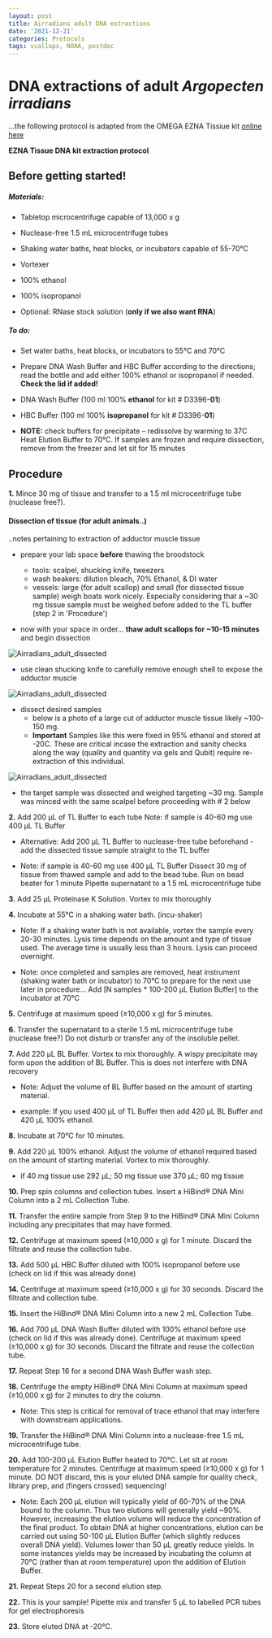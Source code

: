 ```yaml
---
layout: post
title: Airradians adult DNA extractions
date: '2021-12-21'
categories: Protocols
tags: scallops, NOAA, postdoc
---
```


# DNA extractions of adult *Argopecten irradians*

...the following protocol is adapted from the OMEGA EZNA Tissiue kit [online here](https://www.omegabiotek.com/product/tissue-and-blood-kit-genomic-dna-isolation-mag-bind-hdq-96//?utm_source=google&utm_medium=ppc&utm_campaign=129226557820&utm_term=genomic%20dna%20kit&utm_content=b&gclid=Cj0KCQiAk4aOBhCTARIsAFWFP9Hk4nHWwBMEfQJn8dofM2zr4KgVOSZEOPRjmGg8QJln9ruYIzzn9aIaArqIEALw_wcB)

**EZNA Tissue DNA kit extraction protocol**

## Before getting started!

##### Materials:
- Tabletop microcentrifuge capable of 13,000 x g  

- Nuclease-free 1.5 mL microcentrifuge tubes

- Shaking water baths, heat blocks, or incubators capable of 55-70°C

- Vortexer

- 100% ethanol

- 100% isopropanol

- Optional: RNase stock solution (**only if we also want RNA**)

##### To do:
- Set water baths, heat blocks, or incubators to 55°C and 70°C

- Prepare DNA Wash Buffer and HBC Buffer according to the directions; read the bottle and add either 100% ethanol or isopropanol if needed. **Check the lid if added!**

- DNA Wash Buffer (100 ml 100% **ethanol** for kit # D3396-**01**)

- HBC Buffer (100 ml 100% **isopropanol** for kit # D3396-**01**)

- **NOTE:** check buffers for precipitate – redissolve by warming to 37C
Heat Elution Buffer to 70°C.
If samples are frozen and require dissection, remove from the freezer and let sit for 15 minutes







## Procedure

**1.** Mince 30 mg of tissue and transfer to a 1.5 ml microcentrifuge tube (nuclease free?).


#### Dissection of tissue (for adult animals..)

..notes pertaining to extraction of adductor muscle tissue

- prepare your lab space **before** thawing the broodstock
  - tools: scalpel, shucking knife, tweezers
  - wash beakers: dilution bleach, 70% Ethanol, & DI water
  - vessels: large (for adult scallop) and small (for dissected tissue sample) weigh boats work nicely. Especially considering that a ~30 mg tissue sample must be weighed before added to the TL buffer (step 2 in 'Procedure')

- now with your space in order... **thaw adult scallops for ~10-15 minutes** and begin dissection

![Airradians_adult_dissected](https://samgurr.github.io/SamJGurr_Lab_Notebook/images/Airradians_adults_pre_dissection.jpg "Airradians_adult_dissected")

- use clean shucking knife to carefully remove enough shell to expose the adductor muscle

![Airradians_adult_dissected](https://samgurr.github.io/SamJGurr_Lab_Notebook/images/Airradians_adult_dissected.jpg "Airradians_adult_dissected")

- dissect desired samples
  - below is a photo of a large cut of adductor muscle tissue likely ~100-150 mg.
  - **Important** Samples like this were fixed in 95% ethanol and stored at -20C. These are critical incase the extraction and sanity checks along the way (quality and quantity via gels and Qubit) require re-extraction of this individual.

![Airradians_adult_dissected](https://samgurr.github.io/SamJGurr_Lab_Notebook/images/Airradians_adults_adductor_sample.jpg "Airradians_adult_dissected")

  - the target sample was dissected and weighed targeting ~30 mg. Sample was minced with the same scalpel before proceeding with # 2 below



**2.** Add 200 µL of TL Buffer to each tube
Note: if sample is 40-60 mg use 400 µL TL Buffer

- Alternative: Add 200 µL TL Buffer to nuclease-free tube beforehand - add the dissected tissue sample straight to the TL buffer

- Note: if sample is 40-60 mg use 400 µL TL Buffer
Dissect 30 mg of tissue from thawed sample and add to the bead tube. Run on bead beater for 1 minute
Pipette supernatant to a 1.5 mL microcentrifuge tube


**3.** Add 25 μL Proteinase K Solution. Vortex to mix thoroughly

**4.** Incubate at 55°C in a shaking water bath. (incu-shaker)

- Note: If a shaking water bath is not available, vortex the sample every 20-30 minutes. Lysis time depends on the amount and type of tissue used. The average time is usually less than 3 hours. Lysis can proceed overnight.

- Note: once completed and samples are removed, heat instrument (shaking water bath or incubator) to 70°C to prepare for the next use later in procedure…
Add [N samples * 100-200 µL Elution Buffer] to the incubator at 70°C

**5.** Centrifuge at maximum speed (≥10,000 x g) for 5 minutes.

**6.** Transfer the supernatant to a sterile 1.5 mL microcentrifuge tube (nuclease free?) Do not disturb or transfer any of the insoluble pellet.

**7.** Add 220 μL BL Buffer. Vortex to mix thoroughly. A wispy precipitate may form upon the addition of BL Buffer. This is does not interfere with DNA recovery

- Note: Adjust the volume of BL Buffer based on the amount of starting material.

- example: If you used 400 µL of TL Buffer then add 420 µL BL Buffer and 420 µL 100% ethanol.

**8.** Incubate at 70°C for 10 minutes.

**9.** Add 220 μL 100% ethanol. Adjust the volume of ethanol required based on the amount of starting material. Vortex to mix thoroughly.

- if 40 mg tissue use 292 µL; 50 mg tissue use 370 µL; 60 mg tissue

**10.** Prep spin columns and collection tubes. Insert a HiBind® DNA Mini Column into a 2 mL Collection Tube.

**11.** Transfer the entire sample from Step 9 to the HiBind® DNA Mini Column including any precipitates that may have formed.

**12.** Centrifuge at maximum speed (≥10,000 x g) for 1 minute. Discard the filtrate and reuse the collection tube.

**13.** Add 500 μL HBC Buffer diluted with 100% isopropanol before use (check on lid if this was already done)

**14.** Centrifuge at maximum speed (≥10,000 x g) for 30 seconds. Discard the filtrate and collection tube.

**15.** Insert the HiBind® DNA Mini Column into a new 2 mL Collection Tube.

**16.** Add 700 μL DNA Wash Buffer diluted with 100% ethanol before use (check on lid if this was already done). Centrifuge at maximum speed (≥10,000 x g) for 30 seconds. Discard the filtrate and reuse the collection tube.

**17.** Repeat Step 16 for a second DNA Wash Buffer wash step.

**18.** Centrifuge the empty HiBind® DNA Mini Column at maximum speed (≥10,000 x g) for 2 minutes to dry the column.

- Note: This step is critical for removal of trace ethanol that may interfere with downstream applications.

**19.** Transfer the HiBind® DNA Mini Column into a nuclease-free 1.5 mL microcentrifuge tube.

**20.** Add 100-200 μL Elution Buffer heated to 70°C. Let sit at room temperature for 2 minutes. Centrifuge at maximum speed (≥10,000 x g) for 1 minute. DO NOT discard, this is your eluted DNA sample for quality check, library prep, and (fingers crossed) sequencing!

- Note: Each 200 μL elution will typically yield of 60-70% of the DNA bound to the column. Thus two elutions will generally yield ~90%. However, increasing the elution volume will reduce the concentration of the final product. To obtain DNA at higher concentrations, elution can be carried out using 50-100 μL Elution Buffer (which slightly reduces overall DNA yield). Volumes lower than 50 μL greatly reduce yields. In some instances yields may be increased by incubating the column at 70°C (rather than at room temperature) upon the addition of Elution Buffer.

**21.** Repeat Steps 20 for a second elution step.

**22.** This is your sample! Pipette mix and transfer 5 µL to labelled PCR tubes for gel electrophoresis

**23.** Store eluted DNA at -20°C.
